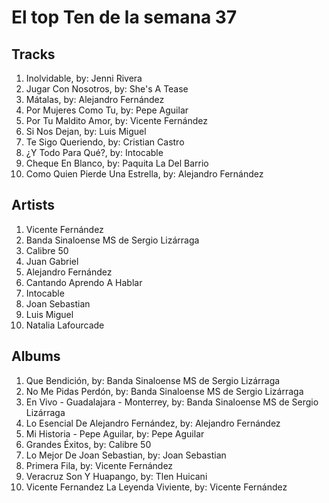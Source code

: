 # El top Ten de la semana 37

## Tracks
1. Inolvidable, by: Jenni Rivera
1. Jugar Con Nosotros, by: She's A Tease
1. Mátalas, by: Alejandro Fernández
1. Por Mujeres Como Tu, by: Pepe Aguilar
1. Por Tu Maldito Amor, by: Vicente Fernández
1. Si Nos Dejan, by: Luis Miguel
1. Te Sigo Queriendo, by: Cristian Castro
1. ¿Y Todo Para Qué?, by: Intocable
1. Cheque En Blanco, by: Paquita La Del Barrio
1. Como Quien Pierde Una Estrella, by: Alejandro Fernández

## Artists
1. Vicente Fernández
1. Banda Sinaloense MS de Sergio Lizárraga
1. Calibre 50
1. Juan Gabriel
1. Alejandro Fernández
1. Cantando Aprendo A Hablar
1. Intocable
1. Joan Sebastian
1. Luis Miguel
1. Natalia Lafourcade

## Albums
1. Que Bendición, by: Banda Sinaloense MS de Sergio Lizárraga
1. No Me Pidas Perdón, by: Banda Sinaloense MS de Sergio Lizárraga
1. En Vivo - Guadalajara - Monterrey, by: Banda Sinaloense MS de Sergio Lizárraga
1. Lo Esencial De Alejandro Fernández, by: Alejandro Fernández
1. Mi Historia - Pepe Aguilar, by: Pepe Aguilar
1. Grandes Éxitos, by: Calibre 50
1. Lo Mejor De Joan Sebastian, by: Joan Sebastian
1. Primera Fila, by: Vicente Fernández
1. Veracruz Son Y Huapango, by: Tlen Huicani
1. Vicente Fernandez La Leyenda Viviente, by: Vicente Fernández
